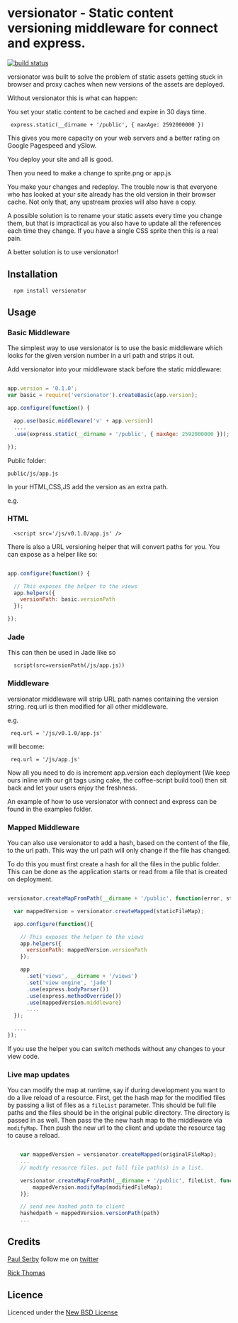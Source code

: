 # versionator - Static content versioning middleware for connect and express.

[![build status](https://secure.travis-ci.org/serby/versionator.png)](http://travis-ci.org/serby/versionator)

versionator was built to solve the problem of static assets getting stuck in browser and proxy caches when new versions of the assets are deployed.

Without versionator this is what can happen:

You set your static content to be cached and expire in 30 days time.

     express.static(__dirname + '/public', { maxAge: 2592000000 })

This gives you more capacity on your web servers and a better rating on Google Pagespeed and ySlow.

You deploy your site and all is good.

Then you need to make a change to sprite.png or app.js

You make your changes and redeploy. The trouble now is that everyone who has looked at your site already has the old version in their browser cache. Not only that, any upstream proxies will also have a copy.

A possible solution is to rename your static assets every time you change them, but that is impractical as you also have to update all the references each time they change. If you have a single CSS sprite then this is a real pain.

A better solution is to use versionator!

## Installation

      npm install versionator

## Usage

### Basic Middleware

The simplest way to use versionator is to use the basic middleware which looks for the given
version number in a url path and strips it out.

Add versionator into your middleware stack before the static middleware:

```js

app.version = '0.1.0';
var basic = require('versionator').createBasic(app.version);

app.configure(function() {

  app.use(basic.middleware('v' + app.version))
  ....
  .use(express.static(__dirname + '/public', { maxAge: 2592000000 }));

});

```

Public folder:

	public/js/app.js

In your HTML,CSS,JS add the version as an extra path.

e.g.
### HTML
      <script src='/js/v0.1.0/app.js' />

There is also a URL versioning helper that will convert paths for you.
You can expose as a helper like so:

```js

app.configure(function() {

  // This exposes the helper to the views
  app.helpers({
    versionPath: basic.versionPath
  });

});

```

### Jade

This can then be used in Jade like so

      script(src=versionPath(/js/app.js))

### Middleware

versionator middleware will strip URL path names containing the version string. req.url is then modified for all other middleware.

e.g.

     req.url = '/js/v0.1.0/app.js'

will become:

     req.url = '/js/app.js'

Now all you need to do is increment app.version each deployment (We keep ours inline with our git tags using cake, the coffee-script build tool) then sit back and let your users enjoy the freshness.

An example of how to use versionator with connect and express can be found in the examples folder.

### Mapped Middleware

You can also use versionator to add a hash, based on the content of the file, to the url path.
This way the url path will only change if the file has changed.

To do this you must first create a hash for all the files in the public folder.
This can be done as the application starts or read from a file that is created on deployment.

```js

versionator.createMapFromPath(__dirname + '/public', function(error, staticFileMap) {

  var mappedVersion = versionator.createMapped(staticFileMap);

  app.configure(function(){

    // This exposes the helper to the views
    app.helpers({
      versionPath: mappedVersion.versionPath
    });

    app
      .set('views', __dirname + '/views')
      .set('view engine', 'jade')
      .use(express.bodyParser())
      .use(express.methodOverride())
      .use(mappedVersion.middleware)
      ....
  });

  ....
});
```
If you use the helper you can switch methods without any changes to your view code.

### Live map updates

You can modify the map at runtime, say if during development you want to do a live reload of a resource. First, get the hash map for the modified files by passing a list of files as a `fileList` parameter. This should be full file paths and the files should be in the original public directory. The directory is passed in as well. Then pass the the new hash map to the middleware via `modifyMap`. Then push the new url to the client and update the resource tag to cause a reload.

```js

    var mappedVersion = versionator.createMapped(originalFileMap);
    ...
    // modify resource files. put full file path(s) in a list.

    versionator.createMapFromPath(__dirname + '/public', fileList, function(error, modifiedFileMap) {
        mappedVersion.modifyMap(modifiedFileMap);
    )};

    // send new hashed path to client
    hashedpath = mappedVersion.versionPath(path)
    ...
```


## Credits

[Paul Serby](https://github.com/serby/) follow me on [twitter](http://twitter.com/PabloSerbo)

[Rick Thomas](https://github.com/irickt)

## Licence
Licenced under the [New BSD License](http://opensource.org/licenses/bsd-license.php)

